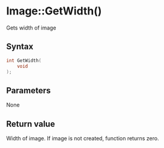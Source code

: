 # Image::GetWidth()

Gets width of image

## Syntax

```cpp
int GetWidth(
    void
);
```

## Parameters

None

## Return value

Width of image. If image is not created, function returns zero.
